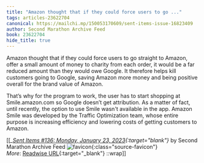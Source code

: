 ```yaml
---
title: "Amazon thought that if they could force users to go ..."
tags: articles-23622704
canonical: https://mailchi.mp/150053170609/sent-items-issue-16823409
author: Second Marathon Archive Feed
book: 23622704
hide_title: true
---
```


Amazon thought that if they could force users to go straight to Amazon, offer a small amount of money to charity from each order, it would be a far reduced amount than they would owe Google. It therefore helps kill customers going to Google, saving Amazon more money and being positive overall for the brand value of Amazon. 

That’s why for the program to work, the user has to start shopping at Smile.amazon.com so Google doesn’t get attribution. As a matter of fact, until recently, the option to use Smile wasn't available in the app. Amazon Smile was developed by the Traffic Optimization team, whose entire purpose is increasing efficiency and lowering costs of getting customers to Amazon.


[[<cite>_[Sent Items #136: Monday, January 23, 2023](https://mailchi.mp/150053170609/sent-items-issue-16823409){:target="_blank"}_</cite> by Second Marathon Archive Feed ![favicon](https://s2.googleusercontent.com/s2/favicons?domain=mailchi.mp){:class="source-favicon"}<br>
_More_: [Readwise URL](https://readwise.io/open/462580780){:target="_blank"}
::wrap]]